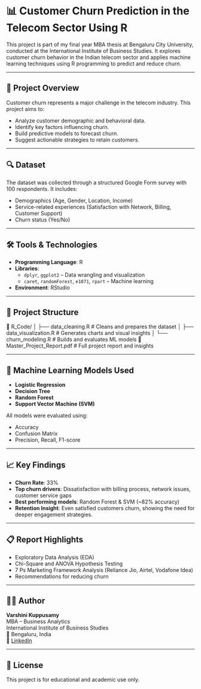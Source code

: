 # 📊 Customer Churn Prediction in the Telecom Sector Using R

This project is part of my final year MBA thesis at Bengaluru City University, conducted at the International Institute of Business Studies. It explores customer churn behavior in the Indian telecom sector and applies machine learning techniques using R programming to predict and reduce churn.

---

## 🧠 Project Overview

Customer churn represents a major challenge in the telecom industry. This project aims to:
- Analyze customer demographic and behavioral data.
- Identify key factors influencing churn.
- Build predictive models to forecast churn.
- Suggest actionable strategies to retain customers.

---

## 🔍 Dataset

The dataset was collected through a structured Google Form survey with 100 respondents. It includes:
- Demographics (Age, Gender, Location, Income)
- Service-related experiences (Satisfaction with Network, Billing, Customer Support)
- Churn status (Yes/No)

---

## 🛠 Tools & Technologies

- **Programming Language**: R
- **Libraries**:
  - `dplyr`, `ggplot2` – Data wrangling and visualization
  - `caret`, `randomForest`, `e1071`, `rpart` – Machine learning
- **Environment**: RStudio

---

## 🔄 Project Structure

📁 R_Code/ │ ├── data_cleaning.R # Cleans and prepares the dataset │ ├── data_visualization.R # Generates charts and visual insights │ └── churn_modeling.R # Builds and evaluates ML models 📄 Master_Project_Report.pdf # Full project report and insights


---

## 🔬 Machine Learning Models Used

- **Logistic Regression**
- **Decision Tree**
- **Random Forest**
- **Support Vector Machine (SVM)**

All models were evaluated using:
- Accuracy
- Confusion Matrix
- Precision, Recall, F1-score

---

## 📈 Key Findings

- **Churn Rate**: 33%
- **Top churn drivers**: Dissatisfaction with billing process, network issues, customer service gaps
- **Best performing models**: Random Forest & SVM (~82% accuracy)
- **Retention Insight**: Even satisfied customers churn, showing the need for deeper engagement strategies.

---

## 📋 Report Highlights

- Exploratory Data Analysis (EDA)
- Chi-Square and ANOVA Hypothesis Testing
- 7 Ps Marketing Framework Analysis (Reliance Jio, Airtel, Vodafone Idea)
- Recommendations for reducing churn

---

## 👩‍💻 Author

**Varshini Kuppusamy**  
MBA – Business Analytics  
International Institute of Business Studies  
📍 Bengaluru, India  
🔗 [LinkedIn](https://www.linkedin.com/in/varshini-kuppusamy/)

---

## 📎 License

This project is for educational and academic use only.

